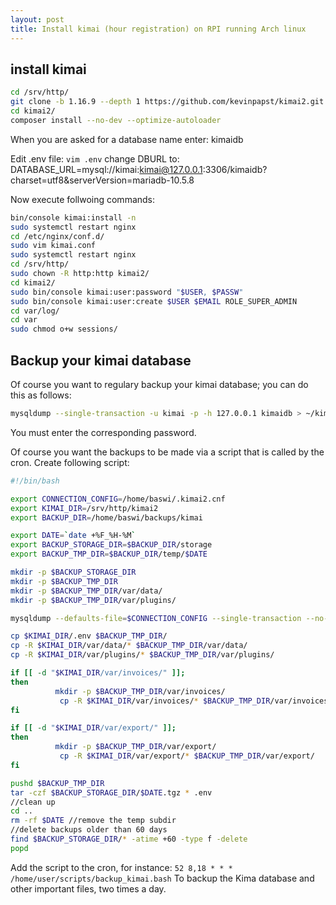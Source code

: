 ```yaml
---
layout: post
title: Install kimai (hour registration) on RPI running Arch linux
---
```

## install kimai
```bash
cd /srv/http/
git clone -b 1.16.9 --depth 1 https://github.com/kevinpapst/kimai2.git
cd kimai2/
composer install --no-dev --optimize-autoloader
```

When you are asked for a database name enter: kimaidb

Edit .env file:
`vim .env`
change DBURL to: DATABASE_URL=mysql://kimai:kimai@127.0.0.1:3306/kimaidb?charset=utf8&serverVersion=mariadb-10.5.8

Now execute follwoing commands:

```bash
bin/console kimai:install -n
sudo systemctl restart nginx
cd /etc/nginx/conf.d/
sudo vim kimai.conf
sudo systemctl restart nginx
cd /srv/http/
sudo chown -R http:http kimai2/
cd kimai2/
sudo bin/console kimai:user:password "$USER, $PASSW"
sudo bin/console kimai:user:create $USER $EMAIL ROLE_SUPER_ADMIN
cd var/log/
cd var
sudo chmod o+w sessions/
```

## Backup your kimai database
Of course you want to regulary backup your kimai database; you can do this as follows:
```bash
mysqldump --single-transaction -u kimai -p -h 127.0.0.1 kimaidb > ~/kimaidb-`date +%F_%H-%M`.sql
```
You must enter the corresponding password.

Of course you want the backups to be made via a script that is called by the cron.
Create following script:
```bash
#!/bin/bash

export CONNECTION_CONFIG=/home/baswi/.kimai2.cnf
export KIMAI_DIR=/srv/http/kimai2
export BACKUP_DIR=/home/baswi/backups/kimai

export DATE=`date +%F_%H-%M`
export BACKUP_STORAGE_DIR=$BACKUP_DIR/storage
export BACKUP_TMP_DIR=$BACKUP_DIR/temp/$DATE

mkdir -p $BACKUP_STORAGE_DIR
mkdir -p $BACKUP_TMP_DIR
mkdir -p $BACKUP_TMP_DIR/var/data/
mkdir -p $BACKUP_TMP_DIR/var/plugins/

mysqldump --defaults-file=$CONNECTION_CONFIG --single-transaction --no-tablespaces -u kimai -h 127.0.0.1 kimaidb > $BACKUP_TMP_DIR/kimai2-$DATE.sql

cp $KIMAI_DIR/.env $BACKUP_TMP_DIR/
cp -R $KIMAI_DIR/var/data/* $BACKUP_TMP_DIR/var/data/
cp -R $KIMAI_DIR/var/plugins/* $BACKUP_TMP_DIR/var/plugins/

if [[ -d "$KIMAI_DIR/var/invoices/" ]];
then
          mkdir -p $BACKUP_TMP_DIR/var/invoices/
           cp -R $KIMAI_DIR/var/invoices/* $BACKUP_TMP_DIR/var/invoices/
fi

if [[ -d "$KIMAI_DIR/var/export/" ]];
then
          mkdir -p $BACKUP_TMP_DIR/var/export/
           cp -R $KIMAI_DIR/var/export/* $BACKUP_TMP_DIR/var/export/
fi

pushd $BACKUP_TMP_DIR
tar -czf $BACKUP_STORAGE_DIR/$DATE.tgz * .env
//clean up
cd ..
rm -rf $DATE //remove the temp subdir
//delete backups older than 60 days
find $BACKUP_STORAGE_DIR/* -atime +60 -type f -delete
popd
```

Add the script to the cron, for instance:
`52 8,18 * * *   /home/user/scripts/backup_kimai.bash`
To backup the Kima database and other important files, two times a day.